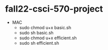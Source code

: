 # fall22-csci-570-project
<!-- mac -->
* MAC
    * sudo chmod u+x basic.sh
    * sudo sh basic.sh
    * sudo chmod u+x efficient.sh
    * sudo sh efficient.sh
